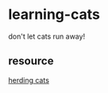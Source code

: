 # learning-cats
don't let cats run away!

## resource
[herding cats](http://eed3si9n.com/herding-cats)
